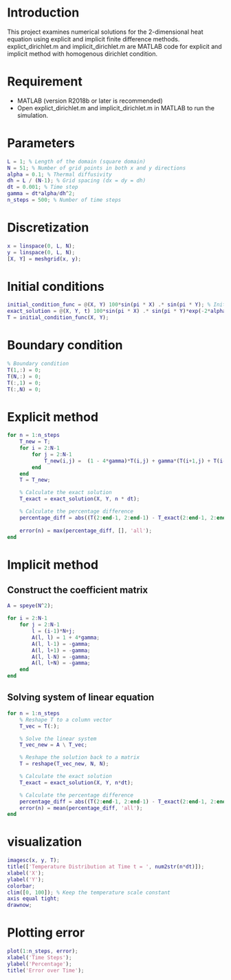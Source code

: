 # Introduction 
This project examines numerical solutions for the 2-dimensional heat equation using explicit and implicit finite difference methods. explict_dirichlet.m and implicit_dirichlet.m are MATLAB code for explicit and implicit method with homogenous dirichlet condition. 

# Requirement
- MATLAB (version R2018b or later is recommended)
- Open explict_dirichlet.m and implicit_dirichlet.m in MATLAB to run the simulation.

# Parameters
```matlab
L = 1; % Length of the domain (square domain)
N = 51; % Number of grid points in both x and y directions
alpha = 0.1; % Thermal diffusivity
dh = L / (N-1); % Grid spacing (dx = dy = dh)
dt = 0.001; % Time step
gamma = dt*alpha/dh^2;
n_steps = 500; % Number of time steps
```

# Discretization
```matlab
x = linspace(0, L, N);
y = linspace(0, L, N);
[X, Y] = meshgrid(x, y);
```

# Initial conditions
```matlab
initial_condition_func = @(X, Y) 100*sin(pi * X) .* sin(pi * Y); % Initial condition
exact_solution = @(X, Y, t) 100*sin(pi * X) .* sin(pi * Y)*exp(-2*alpha*pi^2*t); % Exact solution
T = initial_condition_func(X, Y);
```

# Boundary condition
```matlab
% Boundary condition
T(1,:) = 0;
T(N,:) = 0;
T(:,1) = 0;
T(:,N) = 0;
```

# Explicit method
```matlab
for n = 1:n_steps
    T_new = T;
    for i = 2:N-1
        for j = 2:N-1
            T_new(i,j) =  (1 - 4*gamma)*T(i,j) + gamma*(T(i+1,j) + T(i-1,j) + T(i,j+1) + T(i,j-1));
        end
    end
    T = T_new;

    % Calculate the exact solution
    T_exact = exact_solution(X, Y, n * dt);

    % Calculate the percentage difference
    percentage_diff = abs((T(2:end-1, 2:end-1) - T_exact(2:end-1, 2:end-1)) ./ T_exact(2:end-1, 2:end-1)) * 100;
  
    error(n) = max(percentage_diff, [], 'all');
end
```

# Implicit method
## Construct the coefficient matrix
```matlab
A = speye(N^2);

for i = 2:N-1
    for j = 2:N-1
        l = (i-1)*N+j;
        A(l, l) = 1 + 4*gamma;
        A(l, l-1) = -gamma;
        A(l, l+1) = -gamma;
        A(l, l-N) = -gamma;
        A(l, l+N) = -gamma;
    end
end
```
## Solving system of linear equation
```matlab
for n = 1:n_steps
    % Reshape T to a column vector
    T_vec = T(:);

    % Solve the linear system
    T_vec_new = A \ T_vec;

    % Reshape the solution back to a matrix
    T = reshape(T_vec_new, N, N);

    % Calculate the exact solution
    T_exact = exact_solution(X, Y, n*dt);

    % Calculate the percentage difference
    percentage_diff = abs((T(2:end-1, 2:end-1) - T_exact(2:end-1, 2:end-1)) ./ T_exact(2:end-1, 2:end-1))*100;
    error(n) = mean(percentage_diff, 'all');
end
```

# visualization
```matlab
imagesc(x, y, T);
title(['Temperature Distribution at Time t = ', num2str(n*dt)]);
xlabel('X');
ylabel('Y');
colorbar;
clim([0, 100]); % Keep the temperature scale constant
axis equal tight;
drawnow;
```

# Plotting error
```matlab
plot(1:n_steps, error);
xlabel('Time Steps');
ylabel('Percentage');
title('Error over Time');
```



